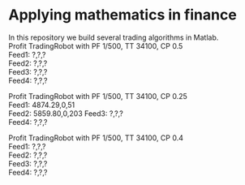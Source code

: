 # Applying mathematics in finance
In this repository we build several trading algorithms in Matlab.  
Profit TradingRobot with PF 1/500, TT 34100, CP 0.5  
Feed1: ?,?,?  
Feed2: ?,?,?  
Feed3: ?,?,?  
Feed4: ?,?,?  
  
Profit TradingRobot with PF 1/500, TT 34100, CP 0.25  
Feed1: 4874.29,0,51  
Feed2: 5859.80,0,203 
Feed3: ?,?,?  
Feed4: ?,?,?  
  
Profit TradingRobot with PF 1/500, TT 34100, CP 0.4  
Feed1: ?,?,?  
Feed2: ?,?,?  
Feed3: ?,?,?  
Feed4: ?,?,?  
